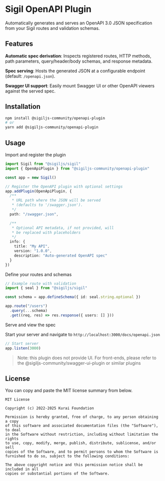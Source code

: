 # Sigil OpenAPI Plugin

Automatically generates and serves an OpenAPI 3.0 JSON specification from your Sigil routes and validation schemas.


## Features

**Automatic spec derivation**: Inspects registered routes, HTTP methods, path parameters, query/header/body schemas, and response metadata.

**Spec serving**: Hosts the generated JSON at a configurable endpoint (default: `/openapi.json`).

**Swagger UI support**: Easily mount Swagger UI or other OpenAPI viewers against the served spec.


## Installation

```bash
npm install @sigiljs-community/openapi-plugin
# or
yarn add @sigiljs-community/openapi-plugin
```


## Usage

Import and register the plugin

```typescript
import Sigil from "@sigiljs/sigil"
import { OpenApiPlugin } from "@sigiljs-community/openapi-plugin"

const app = new Sigil()

// Register the OpenAPI plugin with optional settings
app.addPlugin(OpenApiPlugin, {
  /**
   * URL path where the JSON will be served
   * (defaults to '/swagger.json').
   */
  path: "/swagger.json",

  /**
   * Optional API metadata, if not provided, will
   * be replaced with placeholders
   */
  info: {
    title: "My API",
    version: "1.0.0",
    description: "Auto-generated OpenAPI spec"
  }
})
```

Define your routes and schemas

```typescript
// Example route with validation
import { seal } from "@sigiljs/sigil"

const schema = app.defineSchema({ id: seal.string.optional })

app.route("/users")
  .query(...schema)
  .get((req, res) => res.response({ users: [] }))
```

Serve and view the spec

Start your server and navigate to `http://localhost:3000/docs/openapi.json`

```ts
// Start server
app.listen(3000)
```

> Note: this plugin does not provide UI. For front-ends, please refer
> to the @sigiljs-community/swagger-ui-plugin or similar plugins

## License

You can copy and paste the MIT license summary from below.

```text
MIT License

Copyright (c) 2022-2025 Kurai Foundation

Permission is hereby granted, free of charge, to any person obtaining a copy
of this software and associated documentation files (the "Software"), to deal
in the Software without restriction, including without limitation the rights
to use, copy, modify, merge, publish, distribute, sublicense, and/or sell
copies of the Software, and to permit persons to whom the Software is
furnished to do so, subject to the following conditions:

The above copyright notice and this permission notice shall be included in all
copies or substantial portions of the Software.
```

